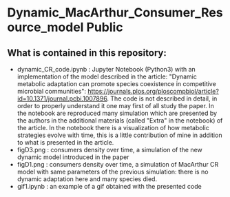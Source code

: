 # Dynamic_MacArthur_Consumer_Resource_model Public


What is contained in this repository:
---------

* dynamic_CR_code.ipynb : Jupyter Notebook (Python3) with an implementation of the model described in the article: "Dynamic metabolic adaptation can promote species coexistence in competitive microbial communities": https://journals.plos.org/ploscompbiol/article?id=10.1371/journal.pcbi.1007896.
The code is not described in detail, in order to properly understand it one may first of all study the paper.
In the notebook are reproduced many simulation which are presented by the authors in the additional materials (called "Extra" in the notebook) of the article.
In the notebook there is a visualization of how metabolic strategies evolve with time, this is a little contribution of mine in addition to what is presented in the article.
* figD3.png  : consumers density over time, a simulation of the new dynamic model introduced in the paper
* figD1.png  : consumers density over time, a simulation of MacArthur CR model with same parameters of the previous simulation: there is no dynamic adaptation here and many species died.
* gif1.ipynb : an example of a gif obtained with the presented code 


